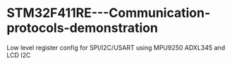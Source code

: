 # STM32F411RE---Communication-protocols-demonstration
Low level register config for SPI/I2C/USART using MPU9250 ADXL345 and LCD I2C

